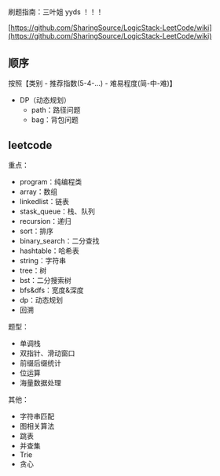## 

刷题指南：三叶姐 yyds ！！！

[https://github.com/SharingSource/LogicStack-LeetCode/wiki](https://github.com/SharingSource/LogicStack-LeetCode/wiki)

## 顺序

按照【类别 - 推荐指数(5-4-...) - 难易程度(简-中-难)】
- DP（动态规划）
  - path：路径问题
  - bag：背包问题

## leetcode

重点：
- program：纯编程类
- array：数组
- linkedlist：链表
- stask_queue：栈、队列
- recursion：递归
- sort：排序
- binary_search：二分查找
- hashtable：哈希表
- string：字符串
- tree：树
- bst：二分搜索树
- bfs&dfs：宽度&深度
- dp：动态规划
- 回溯

题型：
- 单调栈
- 双指针、滑动窗口
- 前缀后缀统计
- 位运算
- 海量数据处理

其他：
- 字符串匹配
- 图相关算法
- 跳表
- 并查集
- Trie
- 贪心